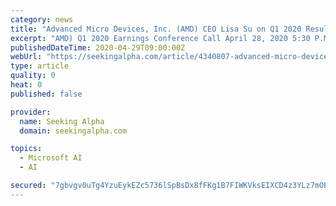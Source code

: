 ```yaml
---
category: news
title: "Advanced Micro Devices, Inc. (AMD) CEO Lisa Su on Q1 2020 Results - Earnings Call Transcript"
excerpt: "AMD) Q1 2020 Earnings Conference Call April 28, 2020 5:30 P.M. ET Company Participants Ruth Cotter - Senior Vice President,"
publishedDateTime: 2020-04-29T09:00:00Z
webUrl: "https://seekingalpha.com/article/4340807-advanced-micro-devices-inc-amd-ceo-lisa-su-on-q1-2020-results-earnings-call-transcript"
type: article
quality: 0
heat: 0
published: false

provider:
  name: Seeking Alpha
  domain: seekingalpha.com

topics:
  - Microsoft AI
  - AI

secured: "7gbvgv0uTg4YzuEykEZc5736lSpBsDx8fFKg1B7FIWKVksEIXCD4z3YLz7mOEzq0c1xml+FNKbtO2qtjE311z6851Adx6/deAhTgwboBPz2ukUAzdr0glNsRlzoqDV54pYUDBKMZSwXzYZcPR0jN+j+P/ECZnovVLsWL6RxcBZa0wB322TwX0BuxIzeEGnIlc9EsSQchH1hdoVe5MGaP0rYMpycfdaTdLXwzqJFPaO47qfQTgUZqW+QGLvV8aQP5BT5sbho/+GGRFyNs65I1uYHlreeI76YVBI3YPEwcrh+Rx4BsdAwqg8mAt3MV6mYw;i8JJguEzq3VDeapGwa/Zag=="
---
```


